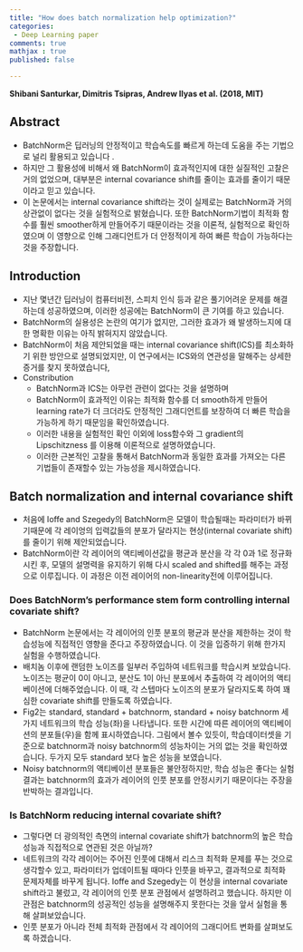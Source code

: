 ```yaml
---
title: "How does batch normalization help optimization?"
categories: 
 - Deep Learning paper
comments: true
mathjax : true
published: false

---
```


<b>Shibani Santurkar, Dimitris Tsipras, Andrew Ilyas et al. (2018, MIT) </b>

## Abstract
* BatchNorm은 딥러닝의 안정적이고 학습속도를 빠르게 하는데 도움을 주는 기법으로 널리 활용되고 있습니다 .
* 하지만 그 활용성에 비해서 왜 BatchNorm이 효과적인지에 대한 실질적인 고찰은 거의 없었으며, 대부분은 internal covariance shift를 줄이는 효과를 줄이기 때문이라고 믿고 있습니다.
* 이 논문에서는 internal covariance shift라는 것이 실제로는 BatchNorm과 거의 상관없이 없다는 것을 실험적으로 밝혔습니다. 또한 BatchNorm기법이 최적화 함수를 훨씬 smoother하게 만들어주기 때문이라는 것을 이론적, 실험적으로 확인하였으며 이 영향으로 인해 그래디언트가 더 안정적이게 하여 빠른 학습이 가능하다는 것을 주장합니다. 

## Introduction
* 지난 몇년간 딥러닝이 컴퓨터비전, 스피치 인식 등과 같은 풀기어려운 문제를 해결하는데 성공하였으며, 이러한 성공에는 BatchNorm이 큰 기여를 하고 있습니다. 
* BatchNorm의 실용성은 논란의 여기가 없지만, 그러한 효과가 왜 발생하느지에 대한 명확한 이유는 아직 밝혀지지 않았습니다. 
* BatchNorm이 처음 제안되었을 때는 internal covariance shift(ICS)를 최소화하기 위한 방안으로 설명되었지만, 이 연구에서는 ICS와의 연관성을 말해주는 상세한 증거를 찾지 못하였습니다,
* Constribution
   * BatchNorm과 ICS는 아무런 관련이 없다는 것을 설명하며
   * BatchNorm이 효과적인 이유는 최적화 함수를 더 smooth하게 만들어 learning rate가 더 크더라도 안정적인 그래디언트를 보장하여 더 빠른 학습을 가능하게 하기 때문임을 확인하였습니다. 
   * 이러한 내용을 실험적인 확인 이외에 loss함수와 그 gradient의 Lipschitzness 를 이용해 이론적으로 설명하였습니다. 
   * 이러한 근본적인 고찰을 통해서 BatchNorm과 동일한 효과를 가져오는 다른 기법들이 존재할수 있는 가능성을 제시하였습니다.

## Batch normalization and internal covariance shift
* 처음에 Ioffe and Szegedy의 BatchNorm은 모델이 학습될때는 파라미터가 바뀌기때문에 각 레이엉의 입력값들의 분포가 달라지는 현상(internal covariate shift)를 줄이기 위해 제안되었습니다. 
* BatchNorm이란 각 레이어의 액티베이션값을 평균과 분산을 각 각 0과 1로 정규화시킨 후, 모델의 설명력을 유지하기 위해 다시 scaled and shifted를 해주는 과정으로 이루집니다. 이 과정은 이전 레이어의 non-linearity전에 이루어집니다. 

### Does BatchNorm’s performance stem form controlling internal covariate shift?
* BatchNorm 논문에서는 각 레이어의 인풋 분포의 평균과 분산을 제한하는 것이 학습성능에 직접적인 영향을 준다고 주장하였습니다. 이 것을 입증하기 위해 한가지 실험을 수행하였습니다. 
* 배치놈 이후에 랜덤한 노이즈를 일부러 주입하여 네트워크를 학습시켜 보았습니다. 노이즈는 평균이 0이 아니고, 분산도 1이 아닌 분포에서 추출하여 각 레이어의 액티베이션에 더해주었습니다. 이 때, 각 스텝마다 노이즈의 분포가 달라지도록 하여 꽤 심한 covariate shift를 만들도록 하였습니다. 
* Fig2는 standard, standard + batchnorm, standard + noisy batchnorm 세가지 네트워크의 학습 성능(좌)을 나타냅니다. 또한 시간에 따른 레이어의 액티베이션의 분포들(우)을 함께 표시하였습니다. 그림에서 볼수 있듯이, 학습데이터셋을 기준으로 batchnorm과 noisy batchnorm의 성능차이는 거의 없는 것을 확인하였습니다. 두가지 모두 standard 보다 높은 성능을 보였습니다. 
* Noisy batchnorm의 액티베이션 분포들은 불안정하지만, 학습 성능은 좋다는 실험 결과는 batchnorm의 효과가 레이어의 인풋 분포를 안정시키기 때문이다는 주장을 반박하는 결과입니다.

### Is BatchNorm reducing internal covariate shift?
* 그렇다면 더 광의적인 측면의 internal covariate shift가 batchnorm의 높은 학습성능과 직접적으로 연관된 것은 아닐까? 
* 네트워크의 각각 레이어는 주어진 인풋에 대해서 리스크 최적화 문제를 푸는 것으로 생각할수 있고, 파라미터가 업데이트될 때마다 인풋을 바꾸고, 결과적으로 최적화 문제자체를 바꾸게 됩니다. Ioffe and Szegedy는 이 현상을 internal covariate shift라고 불렀고, 각 레이어의 인풋 분포 관점에서 설명하려고 했습니다. 하지만 이 관점은 batchnorm의 성공적인 성능을 설명해주지 못한다는 것을 앞서 실험을 통해 살펴보았습니다.
* 인풋 분포가 아니라 전체 최적화 관점에서 각 레이어의 그래디어트 변화를 살펴보도록 하겠습니다. 

